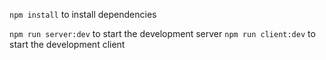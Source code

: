 `npm install` to install dependencies

`npm run server:dev` to start the development server
`npm run client:dev` to start the development client    